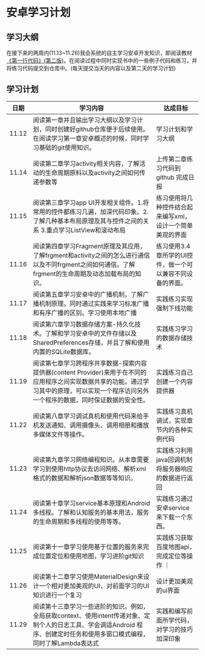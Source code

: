# 安卓学习计划

## 学习大纲
  在接下来的两周内(11.13~11.26)我会系统的自主学习安卓开发知识，即阅读教材[《第一行代码》(第二版)](https://github.com/ZSCDumin/AndroidDevelopmentSummary/blob/master/%E7%AC%AC%E4%B8%80%E8%A1%8C%E4%BB%A3%E7%A0%81%20Android%20%E7%AC%AC2%E7%89%88-%E9%83%AD%E9%9C%96-%E4%BA%BA%E9%82%AE-2016.12-P580.pdf)。在阅读过程中同时实现书中的一些例子代码和练习，并将练习代码提交到仓库中。(每天提交当天的内容以及第二天的学习计划)

## 学习计划

  |  日期   | 学习内容  | 达成目标  |
  |  ----  | ----  | ----  |
  | 11.12  | 阅读第一章并且输出学习大纲以及学习计划，同时创建好github仓库便于后续使用。在阅读学习第一章安卓概述的时候，同时学习基础的git使用知识。 | 学习计划和学习大纲 |
  | 11.14  | 阅读第二章学习activity相关内容，了解活动的生命周期原料以及activity之间如何传递参数等 | 上传第二章练习代码到github 完成日报 |  
  | 11.15  | 阅读第三章学习app UI开发相关组件。1.将常用的控件都练习几遍，加深代码印象。2.了解几种基本布局原理及其与控件之间的关系 3.重点学习ListView和滚动布局 | 练习使用将几种控件结合起来编写xml，设计一个简单美观的界面 | 
  | 11.16  | 阅读第四章学习Fragment原理及其应用，了解frgment和activity之间的怎么进行通信以及不同frgment之间如何通信。了解frgment的生命周期及动态加载布局的知识。 | 练习使用3.4章所学的UI控件，做一个可以兼容不同设备的界面。 |
  | 11.17  | 阅读第五章学习安卓中的广播机制，了解广播机制原理。同时通过实践来学习标准广播和有序广播的区别。学习使用本地广播 | 实践练习实现强制下线功能 | 
  | 11.18  | 阅读第六章学习数据存储方案-持久化技术。了解和学习安卓中的文件存储以及SharedPreferences存储，并且了解和使用内置的SQLite数据库。 | 实践练习学习的数据存储技术 | 
  | 11.19  | 阅读第七章学习跨程序共享数据-探索内容提供器(content Provider)来用于在不同的应用程序之间实现数据共享的功能。通过学习其中的原理，可以实现一个程序访问另外一个程序的数据，同时保证数据的安全性。 | 实践练习自己创建一个内容提供器 | 
  | 11.22  | 阅读第八章学习调试真机和使用代码来给手机发送通知、调用摄像头、调用相册和播放多媒体文件等操作。 | 实践练习真机调试，实现章节内的各种实例代码 | 
  | 11.23  | 阅读第九章学习网络编程知识。从本章需要学习到使用http协议去访问网络、解析xml格式的数据和解析json数据等等知识。 | 实践练习利用java回调机制将服务器响应的数据进行返回 |
  | 11.24  | 阅读第十章学习service基本原理和Android多线程。了解和认知服务的基本用法，服务的生命周期和多线程的使用等等。 | 实践练习通过安卓service来下载一个东西。 | 
  | 11.25  | 阅读第十一章学习使用基于位置的服务来完成位置定位和使用地图，学习进阶git知识 | 实践练习获取百度地图api，完成定位等操作 ｜
  | 11.26  | 阅读第十二章学习使用MaterialDesign来设计一个相对更加美观的UI，对前面学习的UI知识进行一个复习 | 设计更加美观的ui界面 |
  | 11.29  | 阅读第十三章学习一些进阶的知识。例如，全局获取context、使用intent传递对象、定制个人的日志工具、学会调适Android 程序、创建定时任务和使用多窗口模式编程，同时了解Lambda表达式 | 实践和编写前面所学代码，对学习的技巧加深印象 |



